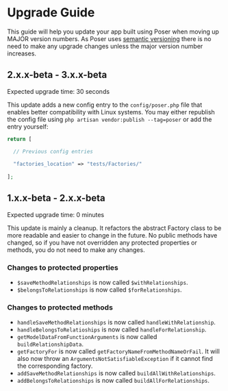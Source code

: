 # Upgrade Guide

This guide will help you update your app built using Poser when moving up MAJOR version numbers.
As Poser uses [semantic versioning](https://www.google.com/url?sa=t&rct=j&q=&esrc=s&source=web&cd=1&cad=rja&uact=8&ved=2ahUKEwiDj7vJ94foAhXtTRUIHeiSAiwQFjAAegQIARAB&url=https%3A%2F%2Fsemver.org%2F&usg=AOvVaw2wqeU7SPQk7aq7nuXGCrz-)
there is no need to make any upgrade changes unless the major version number increases.

## 2.x.x-beta - 3.x.x-beta
Expected upgrade time: 30 seconds

This update adds a new config entry to the `config/poser.php` file that enables better compatibility with Linux systems. You may either republish the config file using `php artisan vendor:publish --tag=poser` or add the entry yourself:

```php
return [

  // Previous config entries
  
  "factories_location" => "tests/Factories/"
  
];
```

## 1.x.x-beta - 2.x.x-beta
Expected upgrade time: 0 minutes

This update is mainly a cleanup. It refactors the abstract Factory class to be more readable and 
easier to change in the future. No public methods have changed, so if you have not overridden 
any protected properties or methods, you do not need to make any changes.

### Changes to protected properties

- `$saveMethodRelationships` is now called `$withRelationships`.
- `$belongsToRelationships` is now called `$forRelationships`.

### Changes to protected methods

- `handleSaveMethodRelationships` is now called `handleWithRelationship`.
- `handleBelongsToRelatioships` is now called `handleForRelationship`.
- `getModelDataFromFunctionArguments` is now called `buildRelationshipData`.
- `getFactoryFor` is now called `getFactoryNameFromMethodNameOrFail`. It will also now throw an `ArgumentsNotSatisfiableException` if it cannot find the corresponding factory.
- `addSaveMethodRelationships` is now called `buildAllWithRelationships`.
- `addBelongsToRelationships` is now called `buildAllForRelationships`.
